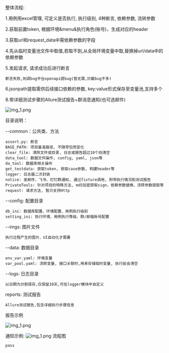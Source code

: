 整体流程:

1.用例用excel管理, 可定义是否执行, 执行级别, 4种断言, 依赖参数, 流转参数

2.获取前置token, 根据环境&menu&执行角色(账号)，生成对应的header

3.获取url和request_data中需依赖参数的字段

4.先从临时变量池文件中取值,若取不到,从全局环境变量中取,替换掉url/data中的依赖参数

5.发起请求, 请求成功后进行断言

    断言失败,则调bug平台openapi提bug(暂无需,拦截bug不多)

6.jsonpath提取需供后续接口依赖的参数, key:value形式保存至变量池,支持多个

8.带详细测试步骤的Allure测试报告+群消息通知(也可选邮件)

![img_1.png](imgs/case_sample.png)

目录说明：

--common：公共类、方法

    assert.py: 断言
    BASE_PATH: 项目基准路径, 不随导包而变化
    clear_file: 清除文件或目录, 日志或报告超过10个则清空
    data_tool: 数据文件操作, config, yaml, json等
    da_tool: 数据库相关操作
    get_testdata: 获取token, 获取case参数, 构建header等 
    logger: 日志器二次封装
    notice: 发邮件、飞书、钉钉群通知, 通过fixture调用, 附带执行情况和测试报告
    PrivateTools: 针对项目的特殊方法, md5加密获取sign，依赖参数替换、流转参数提取等
    request: 请求方法, 暂只支持Http
    
    
--config: 配置目录

    db_ini: 数据库配置、环境配置、用例执行级别
    setting_ini: 执行环境、用例执行等级、群/邮箱账号配置

--imgs: 图片文件

    执行过程产生的图片、UI自动化才需要
    
--data: 数据目录

    env_var.yaml: 环境变量
    var_pool.yaml: 流转变量, 接口关联时,用来存储临时变量, 执行前会清空
    
--logs: 日志目录

    以日期为分割保存,仅保留10天,可在logger模块中自定义

reports: 测试报告

    Allure测试报告,包含详细执行步骤信息
    
报告示例

![img_1.png](imgs/report.png)

通知示例:
![img_1.png](img_1.png)
流程图

    pass